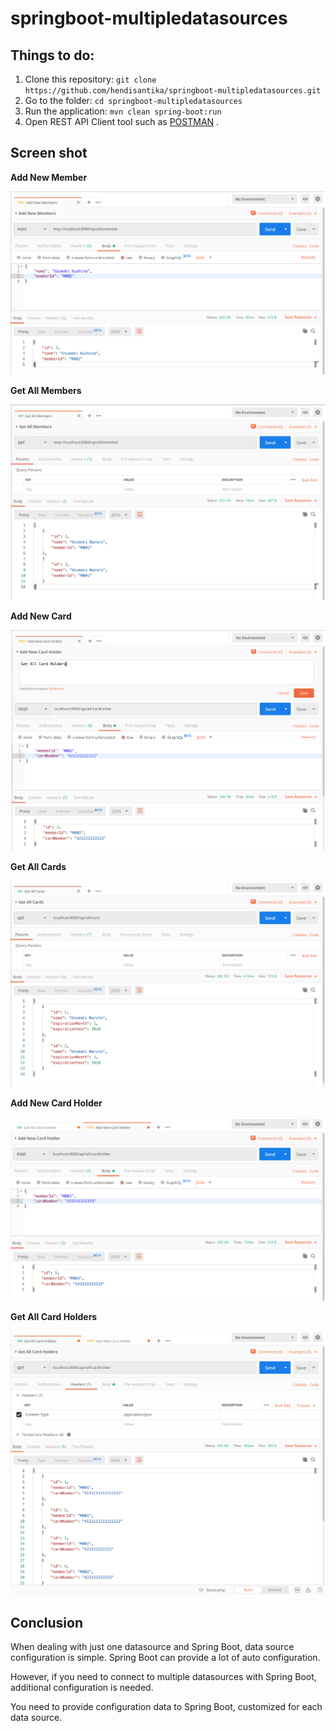 # springboot-multipledatasources

## Things to do:
1. Clone this repository: `git clone https://github.com/hendisantika/springboot-multipledatasources.git`
2. Go to the folder: `cd springboot-multipledatasources`
3. Run the application: `mvn clean spring-boot:run`
4. Open REST API Client tool such as [POSTMAN](https://www.getpostman.com/) .

## Screen shot

**Add New Member**

![Add New Member](img/newMember.png "Add New Member")

**Get All Members**

![Get All Members](img/allMembers.png "Get All Members")

**Add New Card**

![Add New Card](img/newCard.png "Add New Card")

**Get All Cards**

![Get All Card](img/allCards.png "Get All Card")

**Add New Card Holder**

![Add New Card Holder](img/newCardHolder.png "Add New Card Holder")

**Get All Card Holders**

![Get All Card Holders](img/allCardHolders.png "Get All Card Holders")

## Conclusion
When dealing with just one datasource and Spring Boot, data source configuration is simple. Spring Boot can provide a lot of auto configuration.

However, if you need to connect to multiple datasources with Spring Boot, additional configuration is needed.

You need to provide configuration data to Spring Boot, customized for each data source.
